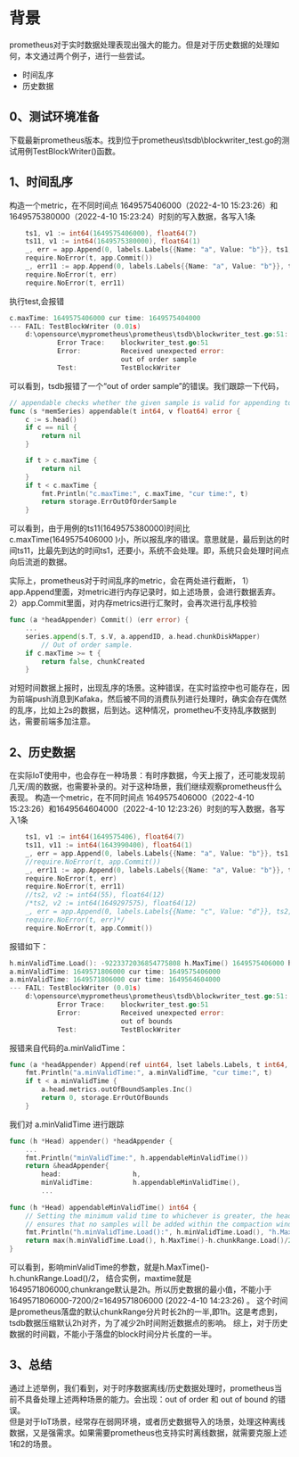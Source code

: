 # 背景
prometheus对于实时数据处理表现出强大的能力。但是对于历史数据的处理如何，本文通过两个例子，进行一些尝试。

- 时间乱序
- 历史数据

## 0、测试环境准备
下载最新prometheus版本。找到位于prometheus\tsdb\blockwriter_test.go的测试用例TestBlockWriter()函数。

## 1、时间乱序
构造一个metric，在不同时间点 1649575406000（2022-4-10 15:23:26）和1649575380000（2022-4-10 15:23:24）时刻的写入数据，各写入1条
```go
	ts1, v1 := int64(1649575406000), float64(7)
	ts11, v1 := int64(1649575380000), float64(1)
	_, err = app.Append(0, labels.Labels{{Name: "a", Value: "b"}}, ts1, v1)
	require.NoError(t, app.Commit())
	_, err11 := app.Append(0, labels.Labels{{Name: "a", Value: "b"}}, ts11, v1)
	require.NoError(t, err)
	require.NoError(t, err11)
```
执行test,会报错

```go
c.maxTime: 1649575406000 cur time: 1649575404000
--- FAIL: TestBlockWriter (0.01s)
    d:\opensource\myprometheus\prometheus\tsdb\blockwriter_test.go:51: 
        	Error Trace:	blockwriter_test.go:51
        	Error:      	Received unexpected error:
        	            	out of order sample
        	Test:       	TestBlockWriter
```

可以看到，tsdb报错了一个“out of order sample”的错误。我们跟踪一下代码，
```go
// appendable checks whether the given sample is valid for appending to the series.
func (s *memSeries) appendable(t int64, v float64) error {
	c := s.head()
	if c == nil {
		return nil
	}

	if t > c.maxTime {
		return nil
	}
	if t < c.maxTime {
		fmt.Println("c.maxTime:", c.maxTime, "cur time:", t)
		return storage.ErrOutOfOrderSample
	}
```
可以看到，由于用例的ts11(1649575380000)时间比c.maxTime(1649575406000 )小，所以报乱序的错误。意思就是，最后到达的时间ts11，比最先到达的时间ts1，还要小，系统不会处理。即，系统只会处理时间点向后流逝的数据。

实际上，prometheus对于时间乱序的metric，会在两处进行截断，
1）app.Append里面，对metric进行内存记录时，如上述场景，会进行数据丢弃。
2）app.Commit里面，对内存metrics进行汇聚时，会再次进行乱序校验
```go
func (a *headAppender) Commit() (err error) {
	...
	series.append(s.T, s.V, a.appendID, a.head.chunkDiskMapper)
		// Out of order sample.
	if c.maxTime >= t {
		return false, chunkCreated
	}
```
对短时间数据上报时，出现乱序的场景。这种错误，在实时监控中也可能存在，因为前端push消息到Kafaka，然后被不同的消费队列进行处理时，确实会存在偶然的乱序，比如上2s的数据，后到达。这种情况，prometheu不支持乱序数据到达，需要前端多加注意。

## 2、历史数据
在实际IoT使用中，也会存在一种场景：有时序数据，今天上报了，还可能发现前几天/周的数据，也需要补录的。对于这种场景，我们继续观察prometheus什么表现。
构造一个metric，在不同时间点 1649575406000（2022-4-10 15:23:26）和1649564604000（2022-4-10 12:23:26）时刻的写入数据，各写入1条

```go
	ts1, v1 := int64(1649575406), float64(7)
	ts11, v11 := int64(1643990400), float64(1)
	_, err = app.Append(0, labels.Labels{{Name: "a", Value: "b"}}, ts1, v1)
	//require.NoError(t, app.Commit())
	_, err11 := app.Append(0, labels.Labels{{Name: "a", Value: "b"}}, ts11, v11)
	require.NoError(t, err)
	require.NoError(t, err11)
	//ts2, v2 := int64(55), float64(12)
	/*ts2, v2 := int64(1649297575), float64(12)
	_, err = app.Append(0, labels.Labels{{Name: "c", Value: "d"}}, ts2, v2)
	require.NoError(t, err)*/
	require.NoError(t, app.Commit())
```

报错如下：
```go
h.minValidTime.Load(): -9223372036854775808 h.MaxTime() 1649575406000 h.chunkRange.Load(): 3600000
a.minValidTime: 1649571806000 cur time: 1649575406000
a.minValidTime: 1649571806000 cur time: 1649564604000
--- FAIL: TestBlockWriter (0.01s)
    d:\opensource\myprometheus\prometheus\tsdb\blockwriter_test.go:51: 
        	Error Trace:	blockwriter_test.go:51
        	Error:      	Received unexpected error:
        	            	out of bounds
        	Test:       	TestBlockWriter
```
报错来自代码的a.minValidTime：
```go
func (a *headAppender) Append(ref uint64, lset labels.Labels, t int64, v float64) (uint64, error) {
	fmt.Println("a.minValidTime:", a.minValidTime, "cur time:", t)
	if t < a.minValidTime {
		a.head.metrics.outOfBoundSamples.Inc()
		return 0, storage.ErrOutOfBounds
	}
```

我们对 a.minValidTime 进行跟踪
```go
func (h *Head) appender() *headAppender {
	...
	fmt.Println("minValidTime:", h.appendableMinValidTime())
	return &headAppender{
		head:                  h,
		minValidTime:          h.appendableMinValidTime(),
		...
	
func (h *Head) appendableMinValidTime() int64 {
	// Setting the minimum valid time to whichever is greater, the head min valid time or the compaction window,
	// ensures that no samples will be added within the compaction window to avoid races.
	fmt.Println("h.minValidTime.Load():", h.minValidTime.Load(), "h.MaxTime()", h.MaxTime(), "h.chunkRange.Load():", h.chunkRange.Load()/2)
	return max(h.minValidTime.Load(), h.MaxTime()-h.chunkRange.Load()/2)
}
```
可以看到，影响minValidTime的参数，就是h.MaxTime()-h.chunkRange.Load()/2， 结合实例，maxtime就是1649571806000,chunkrange默认是2h。所以历史数据的最小值，不能小于
1649571806000-7200/2=1649571806000 (2022-4-10 14:23:26) 。 这个时间是prometheus落盘的默认chunkRange分片时长2h的一半,即1h。这是考虑到，tsdb数据压缩默认2h对齐，为了减少2h时间附近数据点的影响。
综上，对于历史数据的时间戳，不能小于落盘的block时间分片长度的一半。

## 3、总结
通过上述举例，我们看到，对于时序数据离线/历史数据处理时，prometheus当前不具备处理上述两种场景的能力。会出现：out of order 和 out of bound 的错误。  
但是对于IoT场景，经常存在弱网环境，或者历史数据导入的场景，处理这种离线数据，又是强需求。如果需要prometheus也支持实时离线数据，就需要克服上述1和2的场景。
